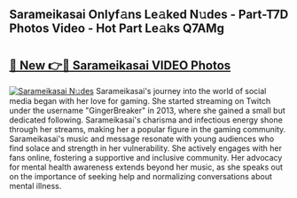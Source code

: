 ## Sarameikasai Onlyf𝚊ns Le𝚊ked N𝚞des - Part-T7D Photos Video - Hot Part Le𝚊ks Q7AMg

# <h2><a href="http://ab59085.deff.icu/?id=Sarameikasai">🔗 New 👉🔴 Sarameikasai VIDEO Photos</a></h2>

[![Sarameikasai N𝚞des](https://i.imgur.com/rIISA9y.gif)](http://ab59085.deff.icu/?id=Sarameikasai)
Sarameikasai's journey into the world of social media began with her love for gaming. She started streaming on Twitch under the username "GingerBreaker" in 2013, where she gained a small but dedicated following. Sarameikasai's charisma and infectious energy shone through her streams, making her a popular figure in the gaming community. Sarameikasai's music and message resonate with young audiences who find solace and strength in her vulnerability. She actively engages with her fans online, fostering a supportive and inclusive community. Her advocacy for mental health awareness extends beyond her music, as she speaks out on the importance of seeking help and normalizing conversations about mental illness.
